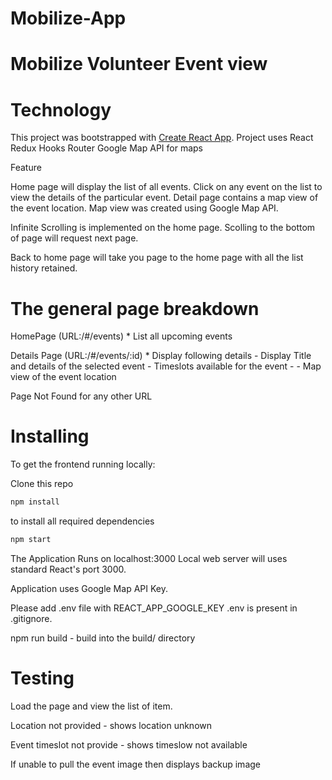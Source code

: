 # Mobilize-App
# Mobilize Volunteer Event view 

# Technology 
This project was bootstrapped with [Create React App](https://github.com/facebook/create-react-app).
Project uses 
    React
    Redux
    Hooks
    Router
    Google Map API for maps 

 Feature

 Home page will display the list of all events. 
Click on any event on the list to view the details of the particular event. 
Detail page contains a map view of the event location. Map view was created using Google Map API. 

Infinite Scrolling is implemented on the home page. Scolling to the bottom of page will request next page. 

Back to home page will take you page to the home page with all the list history retained. 

# The general page breakdown 
HomePage (URL:/#/events) 
    * List all upcoming events

Details Page (URL:/#/events/:id)
    * Display following details
        - Display Title and details of the selected event
        - Timeslots available for the event
        - 
        - Map view of the event location

Page Not Found for any other URL 

# Installing
To get the frontend running locally:

Clone this repo
```bash
npm install  
```
to install all required dependencies 
```bash
npm start
``` 

The Application Runs on localhost:3000
Local web server will uses standard React's port 3000. 

Application uses Google Map API Key. 

Please add .env file with REACT_APP_GOOGLE_KEY 
.env is present in .gitignore. 

npm run build - build into the build/ directory

# Testing 
Load the page and view the list of item. 

Location not provided - shows location unknown

Event timeslot not provide - shows timeslow not available 

If unable to pull the event image then displays backup image 




